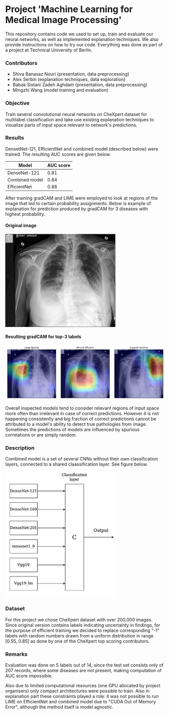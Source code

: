 # Project 'Machine Learning for Medical Image Processing'
This repository contains code we used to set up, train and evaluate our neural networks, as well as implemented explanation techniques. We also provide instructions on how to try our code. Everything was done as part of a project at Technical University of Berlin.
### Contributors
* Shiva Banasaz Nouri (presentation, data preprocessing)
* Alex Serbin (explanation techniques, data exploration)
* Babak Sistani Zadeh Aghdam (presentation, data preprocessing)
* Mingzhi Wang (model training and evaluation)

### Objective
Train several convolutional neural networks on CheXpert dataset for multilabel classification and take use existing explanation techniques to visualize parts of input space relevant to network's predictions.

### Results
DensetNet-121, EfficientNet and combined model (described below) were trained. The resulting AUC scores are given below.

Model | AUC score
------------ | -------------
DenseNet-121 | 0.81
Combined model | 0.84
EfficientNet | 0.88

After training gradCAM and LIME were employed to look at regions of the image that led to certain probability assignments. Below is example of explanation for prediction produced by gradCAM for 3 diseases with highest probability.

#### Original image
![Original image](https://raw.githubusercontent.com/ooodmt/MLMIP/master/sample_xray.jpg)

#### Resulting gradCAM for top-3 labels
![Original image](https://raw.githubusercontent.com/ooodmt/MLMIP/master/sample_gradCAM.jpg)

Overall inspected models tend to consider relevant regions of input space more often than irrelevant in case of correct predictions. However it is not happening consistently and big fraction of correct predictions cannot be attributed to a model's ability to detect true pathologies from image. Sometimes the predictions of models are influenced by spurious correlations or are simply random.

### Description
Combined model is a set of several CNNs without their own classification layers, connected to a shared claassification layer. See figure below.

![Combined model](https://raw.githubusercontent.com/ooodmt/MLMIP/master/combined_mod.png)

### Dataset
For this project we chose CheXpert dataset with over 200,000 images. Since original version contains labels indicating uncertainty in findings, for the purpose of efficient training we decided to replace corresponding "-1" labels with random numbers drawn from a uniform distribution in range [0.55, 0.85] as done by one of the CheXpert top scoring contributors.

### Remarks
Evaluation was done on 5 labels out of 14, since the test set consists only of 207 records, where some diseases are not present, making computation of AUC score impossible.

Also due to limited computational resources (one GPU allocated by project organisers) only compact architectures were possible to train. Also in explanation part these constraints played a role: it was not possible to run LIME on EfficientNet and combined model due to "CUDA Out of Memory Error", although the method itself is model agnostic. 




